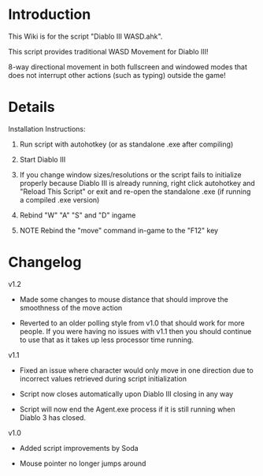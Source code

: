 # Introduction #

This Wiki is for the script "Diablo III WASD.ahk".

This script provides traditional WASD Movement for Diablo III!

8-way directional movement in both fullscreen and windowed modes that
does not interrupt other actions (such as typing) outside the game!


# Details #

Installation Instructions:

1) Run script with autohotkey (or as standalone .exe after compiling)

2) Start Diablo III

3) If you change window sizes/resolutions or the script fails to initialize properly because Diablo III is already running, right click autohotkey and "Reload This Script" or exit and re-open the standalone .exe (if running a compiled .exe version)

4) Rebind "W" "A" "S" and "D" ingame

5) NOTE Rebind the "move" command in-game to the "F12" key

# Changelog #

v1.2

- Made some changes to mouse distance that should improve the smoothness of the move action

- Reverted to an older polling style from v1.0 that should work for more people. If you were having no issues with v1.1 then you should continue to use that as it takes up less processor time running.

v1.1

- Fixed an issue where character would only move in one direction due to   incorrect values retrieved during script initialization

- Script now closes automatically upon Diablo III closing in any way

- Script will now end the Agent.exe process if it is still running when Diablo 3 has closed.

v1.0

- Added script improvements by Soda

- Mouse pointer no longer jumps around